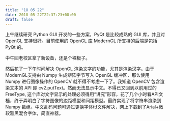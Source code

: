 ```yaml
---
title: "18 05 22"
date: 2018-05-22T22:37:23+08:00
draft: false
---
```


上午继续研究 Python GUI 开发的一些方案，PyQt 是比较成熟的 GUI 库，并且对 OpenGL 支持很好。目前使用的 OpenGL 库 ModernGL 所支持的后端是包括 PyQt 的。

中午回老校区拿了新设备，还是个裸板子。

然后花了一下午时间解决 OpenGL 渲染文字的功能，尤其是渲染汉字。由于 ModernGL支持由 Numpy 生成矩阵字节写入 OpenGL 缓冲区，那么使用 Numpy 进行图像操作的 OpenCV 就不得不考虑一下了。我知道 OpenCV 包含渲染文本的 API 即 cv2.putText。然而无法显示中文。不得已又回到以前用过的 FreeType, 这个库对文字显示的处理必须得用“讲究”形容，花了几个小时看API文档，终于弄明白了字符图像的边距模型和间距模型。最终实现了将字符串渲染到 Numpy 数组。中文乱码问题可通过更换字体ttf文件解决，网上下载到了Arial+微软雅黑混合字体，简直神器。
